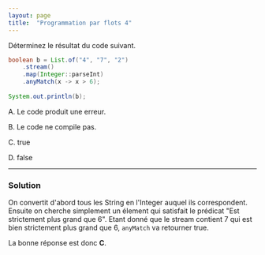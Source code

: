 ```yaml
---
layout: page
title:  "Programmation par flots 4"
---
```


Déterminez le résultat du code suivant.

```java
boolean b = List.of("4", "7", "2")
    .stream()
    .map(Integer::parseInt)
    .anyMatch(x -> x > 6);
    
System.out.println(b);
```

A. Le code produit une erreur.

B. Le code ne compile pas.

C. true

D. false

***


### Solution

On convertit d'abord tous les String en l'Integer auquel ils correspondent.
Ensuite on cherche simplement un élement qui satisfait le prédicat "Est strictement plus grand que 6". Etant donné que le stream contient 7 qui est bien strictement plus grand que 6, `anyMatch` va retourner true.

La bonne réponse est donc **C**.